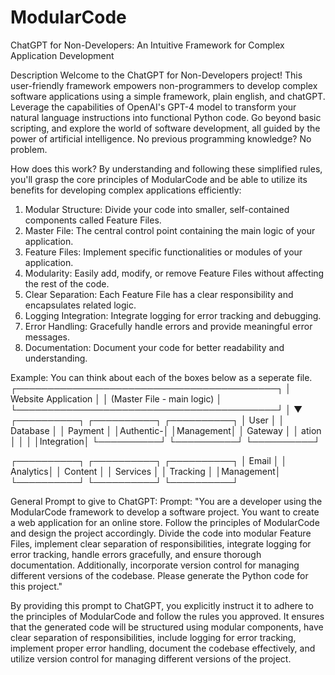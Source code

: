 # ModularCode
ChatGPT for Non-Developers: An Intuitive Framework for Complex Application Development

Description
Welcome to the ChatGPT for Non-Developers project! This user-friendly framework empowers non-programmers to develop complex software applications using a simple framework, plain english, and chatGPT. Leverage the capabilities of OpenAI's GPT-4 model to transform your natural language instructions into functional Python code. Go beyond basic scripting, and explore the world of software development, all guided by the power of artificial intelligence. No previous programming knowledge? No problem.

How does this work? 
By understanding and following these simplified rules, you'll grasp the core principles of ModularCode and be able to utilize its benefits for developing complex applications efficiently:
1. Modular Structure: Divide your code into smaller, self-contained components called Feature Files.
2. Master File: The central control point containing the main logic of your application.
3. Feature Files: Implement specific functionalities or modules of your application.
4. Modularity: Easily add, modify, or remove Feature Files without affecting the rest of the code.
5. Clear Separation: Each Feature File has a clear responsibility and encapsulates related logic.
6. Logging Integration: Integrate logging for error tracking and debugging.
7. Error Handling: Gracefully handle errors and provide meaningful error messages.
9. Documentation: Document your code for better readability and understanding.

 Example: 
  You can think about each of the boxes below as a seperate file. 
┌──────────────────────────────────────────┐
│       Website Application                 │
│    (Master File - main logic)             │
└──────────────────────────────────────────┘
                   │
                   ▼
┌──────────┐   ┌──────────┐   ┌──────────┐
│   User   │   │ Database │   │  Payment  │
│Authentic-│   │Management│   │  Gateway  │
│  ation  │   │          │   │Integration│
└──────────┘   └──────────┘   └──────────┘

┌──────────┐   ┌──────────┐   ┌──────────┐
│   Email  │   │ Analytics│   │  Content │
│ Services │   │ Tracking │   │Management│
└──────────┘   └──────────┘   └──────────┘

 General Prompt to give to ChatGPT:
Prompt: "You are a developer using the ModularCode framework to develop a software project. You want to create a web application for an online store. Follow the principles of ModularCode and design the project accordingly. Divide the code into modular Feature Files, implement clear separation of responsibilities, integrate logging for error tracking, handle errors gracefully, and ensure thorough documentation. Additionally, incorporate version control for managing different versions of the codebase. Please generate the Python code for this project."

By providing this prompt to ChatGPT, you explicitly instruct it to adhere to the principles of ModularCode and follow the rules you approved. It ensures that the generated code will be structured using modular components, have clear separation of responsibilities, include logging for error tracking, implement proper error handling, document the codebase effectively, and utilize version control for managing different versions of the project.
